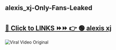 
 ## alexis_xj-Only-Fans-Leaked

# <h2><a href="https://clipsfans.com/alexis_xj&ref=git">🔗 Click to LINKS ⏩⏩ 👉 🟢 alexis xj </a></h2>

<a href="https://clipsfans.com/alexis_xj&ref=git" rel="nofollow" data-target="animated-image.originalLink"><img src="https://i.ibb.co.com/xMMVF88/686577567.gif" alt="Viral Video Original" style="max-width: 100%; display: inline-block;" data-target="animated-image.originalImage"></a>
